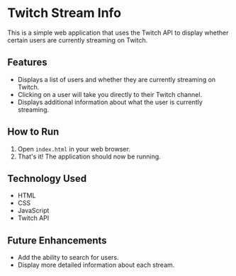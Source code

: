 # Twitch Stream Info

This is a simple web application that uses the Twitch API to display whether certain users are currently streaming on Twitch.

## Features

- Displays a list of users and whether they are currently streaming on Twitch.
- Clicking on a user will take you directly to their Twitch channel.
- Displays additional information about what the user is currently streaming.

## How to Run

1. Open `index.html` in your web browser.
2. That's it! The application should now be running.

## Technology Used

- HTML
- CSS
- JavaScript
- Twitch API

## Future Enhancements

- Add the ability to search for users.
- Display more detailed information about each stream.
